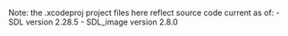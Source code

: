 Note: the .xcodeproj project files here
 reflect source code current as of:
	- SDL       version  2.28.5
	- SDL_image version  2.8.0
